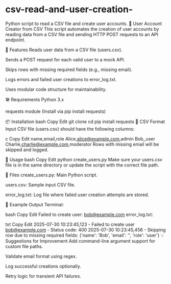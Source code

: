 # csv-read-and-user-creation-
Python script to read a CSV file and create user accounts.
👤 User Account Creator from CSV
This script automates the creation of user accounts by reading data from a CSV file and sending HTTP POST requests to an API endpoint.

📄 Features
Reads user data from a CSV file (users.csv).

Sends a POST request for each valid user to a mock API.

Skips rows with missing required fields (e.g., missing email).

Logs errors and failed user creations to error_log.txt.

Uses modular code structure for maintainability.

🛠️ Requirements
Python 3.x

requests module (Install via pip install requests)

📦 Installation
bash
Copy
Edit
git clone <your-repo-url>
cd <project-directory>
pip install requests
📁 CSV Format
Input CSV file (users.csv) should have the following columns:

c
Copy
Edit
name,email,role
Alice,alice@example.com,admin
Bob,,user
Charlie,charlie@example.com,moderator
Rows with missing email will be skipped and logged.

🚀 Usage
bash
Copy
Edit
python create_users.py
Make sure your users.csv file is in the same directory or update the script with the correct file path.

📂 Files
create_users.py: Main Python script.

users.csv: Sample input CSV file.

error_log.txt: Log file where failed user creation attempts are stored.

🧪 Example Output
Terminal:

bash
Copy
Edit
Failed to create user: bob@example.com
error_log.txt:

txt
Copy
Edit
2025-07-30 10:23:45,123 - Failed to create user bob@example.com - Status code: 400
2025-07-30 10:23:45,456 - Skipping row due to missing required fields: {'name': 'Bob', 'email': '', 'role': 'user'}
💡 Suggestions for Improvement
Add command-line argument support for custom file paths.

Validate email format using regex.

Log successful creations optionally.

Retry logic for transient API failures.

